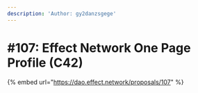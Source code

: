 ```yaml
---
description: 'Author: gy2danzsgege'
---
```


# #107: Effect Network One Page Profile (C42)

{% embed url="https://dao.effect.network/proposals/107" %}
